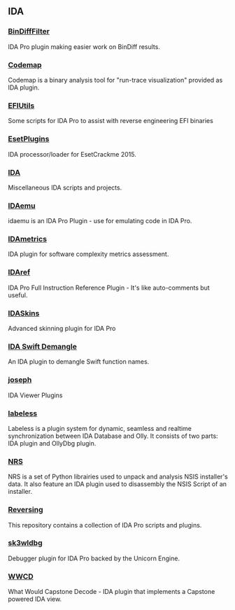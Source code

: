 ## IDA

### [BinDiffFilter](https://github.com/icewall/BinDiffFilter)
IDA Pro plugin making easier work on BinDiff results.

### [Codemap](https://github.com/c0demap/codemap)
Codemap is a binary analysis tool for "run-trace visualization" provided as IDA plugin.

### [EFIUtils](https://github.com/snare/ida-efiutils)
Some scripts for IDA Pro to assist with reverse engineering EFI binaries

### [EsetPlugins](https://github.com/deroko/esetplugins)
IDA processor/loader for EsetCrackme 2015.

### [IDA](https://github.com/Rupan/ida)
Miscellaneous IDA scripts and projects.

### [IDAemu](https://github.com/36hours/idaemu)
idaemu is an IDA Pro Plugin - use for emulating code in IDA Pro.

### [IDAmetrics](https://github.com/MShudrak/IDAmetrics)
IDA plugin for software complexity metrics assessment.

### [IDAref](https://github.com/nologic/idaref)
IDA Pro Full Instruction Reference Plugin - It's like auto-comments but useful.

### [IDASkins](https://github.com/zyantific/IDASkins)
Advanced skinning plugin for IDA Pro

### [IDA Swift Demangle](https://github.com/gsingh93/ida-swift-demangle)
An IDA plugin to demangle Swift function names.

### [joseph](https://github.com/hustlelabs/joseph)
IDA Viewer Plugins

### [labeless](https://github.com/a1ext/labeless)
Labeless is a plugin system for dynamic, seamless and realtime synchronization between IDA Database and Olly. It consists of two parts: IDA plugin and OllyDbg plugin.

### [NRS](https://github.com/isra17/nrs)
NRS is a set of Python librairies used to unpack and analysis NSIS installer's data. It also feature an IDA plugin used to disassembly the NSIS Script of an installer.

### [Reversing](https://github.com/mandiant/Reversing)
This repository contains a collection of IDA Pro scripts and plugins.

### [sk3wldbg](https://github.com/cseagle/sk3wldbg)
Debugger plugin for IDA Pro backed by the Unicorn Engine.

### [WWCD](https://github.com/sektioneins/WWCD)
What Would Capstone Decode - IDA plugin that implements a Capstone powered IDA view.